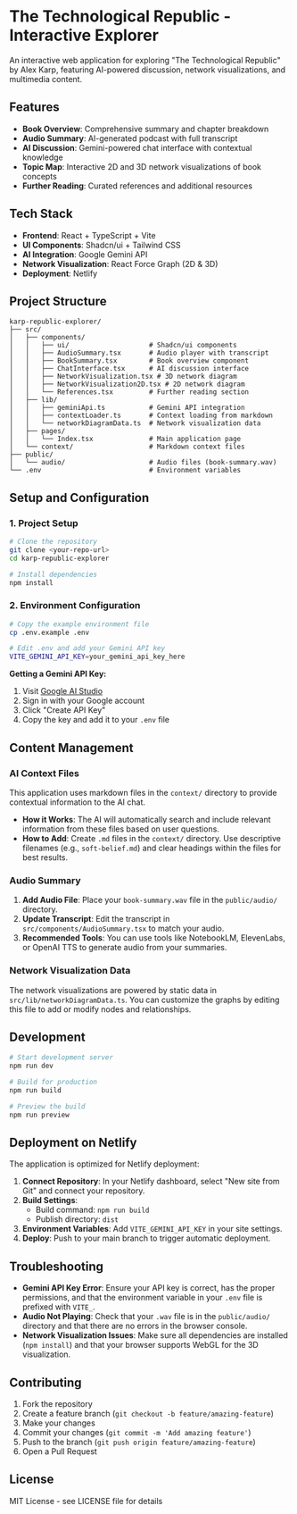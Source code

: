 # The Technological Republic - Interactive Explorer

An interactive web application for exploring "The Technological Republic" by Alex Karp, featuring AI-powered discussion, network visualizations, and multimedia content.

## Features

- **Book Overview**: Comprehensive summary and chapter breakdown
- **Audio Summary**: AI-generated podcast with full transcript
- **AI Discussion**: Gemini-powered chat interface with contextual knowledge
- **Topic Map**: Interactive 2D and 3D network visualizations of book concepts
- **Further Reading**: Curated references and additional resources

## Tech Stack

- **Frontend**: React + TypeScript + Vite
- **UI Components**: Shadcn/ui + Tailwind CSS
- **AI Integration**: Google Gemini API
- **Network Visualization**: React Force Graph (2D & 3D)
- **Deployment**: Netlify

## Project Structure

```
karp-republic-explorer/
├── src/
│   ├── components/
│   │   ├── ui/                    # Shadcn/ui components
│   │   ├── AudioSummary.tsx       # Audio player with transcript
│   │   ├── BookSummary.tsx        # Book overview component
│   │   ├── ChatInterface.tsx      # AI discussion interface
│   │   ├── NetworkVisualization.tsx # 3D network diagram
│   │   ├── NetworkVisualization2D.tsx # 2D network diagram
│   │   └── References.tsx         # Further reading section
│   ├── lib/
│   │   ├── geminiApi.ts           # Gemini API integration
│   │   ├── contextLoader.ts       # Context loading from markdown
│   │   └── networkDiagramData.ts  # Network visualization data
│   ├── pages/
│   │   └── Index.tsx              # Main application page
│   └── context/                   # Markdown context files
├── public/
│   └── audio/                     # Audio files (book-summary.wav)
└── .env                           # Environment variables
```

## Setup and Configuration

### 1. Project Setup

```bash
# Clone the repository
git clone <your-repo-url>
cd karp-republic-explorer

# Install dependencies
npm install
```

### 2. Environment Configuration

```bash
# Copy the example environment file
cp .env.example .env

# Edit .env and add your Gemini API key
VITE_GEMINI_API_KEY=your_gemini_api_key_here
```

**Getting a Gemini API Key:**

1.  Visit [Google AI Studio](https://makersuite.google.com/app/apikey)
2.  Sign in with your Google account
3.  Click "Create API Key"
4.  Copy the key and add it to your `.env` file

## Content Management

### AI Context Files

This application uses markdown files in the `context/` directory to provide contextual information to the AI chat.

- **How it Works**: The AI will automatically search and include relevant information from these files based on user questions.
- **How to Add**: Create `.md` files in the `context/` directory. Use descriptive filenames (e.g., `soft-belief.md`) and clear headings within the files for best results.

### Audio Summary

1.  **Add Audio File**: Place your `book-summary.wav` file in the `public/audio/` directory.
2.  **Update Transcript**: Edit the transcript in `src/components/AudioSummary.tsx` to match your audio.
3.  **Recommended Tools**: You can use tools like NotebookLM, ElevenLabs, or OpenAI TTS to generate audio from your summaries.

### Network Visualization Data

The network visualizations are powered by static data in `src/lib/networkDiagramData.ts`. You can customize the graphs by editing this file to add or modify nodes and relationships.

## Development

```bash
# Start development server
npm run dev

# Build for production
npm run build

# Preview the build
npm run preview
```

## Deployment on Netlify

The application is optimized for Netlify deployment:

1.  **Connect Repository**: In your Netlify dashboard, select "New site from Git" and connect your repository.
2.  **Build Settings**:
    -   Build command: `npm run build`
    -   Publish directory: `dist`
3.  **Environment Variables**: Add `VITE_GEMINI_API_KEY` in your site settings.
4.  **Deploy**: Push to your main branch to trigger automatic deployment.

## Troubleshooting

-   **Gemini API Key Error**: Ensure your API key is correct, has the proper permissions, and that the environment variable in your `.env` file is prefixed with `VITE_`.
-   **Audio Not Playing**: Check that your `.wav` file is in the `public/audio/` directory and that there are no errors in the browser console.
-   **Network Visualization Issues**: Make sure all dependencies are installed (`npm install`) and that your browser supports WebGL for the 3D visualization.

## Contributing

1.  Fork the repository
2.  Create a feature branch (`git checkout -b feature/amazing-feature`)
3.  Make your changes
4.  Commit your changes (`git commit -m 'Add amazing feature'`)
5.  Push to the branch (`git push origin feature/amazing-feature`)
6.  Open a Pull Request

## License

MIT License - see LICENSE file for details
